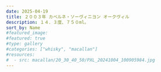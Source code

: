 ```yaml
---
date: 2025-04-19
title: ２００３年 カベルネ・ソーヴィニヨン オークヴィル
description: １４．３度、７５０ml。
sort_by: Name
#featured_image: 
#featured: true
#type: gallery
#categories: ["whisky", "macallan"]
#resources:
#  - src: macallan/20_30_40_50/PXL_20241004_100905984.jpg
---
```

